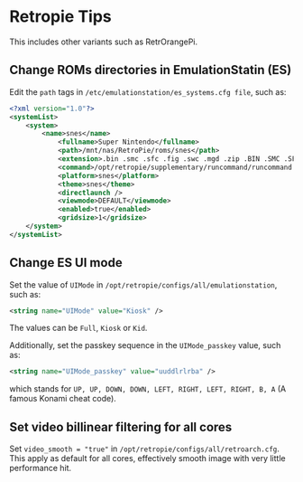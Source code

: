 # Retropie Tips

This includes other variants such as RetrOrangePi.

## Change ROMs directories in EmulationStatin (ES)

Edit the `path` tags in `/etc/emulationstation/es_systems.cfg file`, such as:

```xml
<?xml version="1.0"?>
<systemList>
	<system>
		<name>snes</name>
			<fullname>Super Nintendo</fullname>
			<path>/mnt/nas/RetroPie/roms/snes</path>
			<extension>.bin .smc .sfc .fig .swc .mgd .zip .BIN .SMC .SFC .FIG .SWC .MGD .ZIP</extension>
			<command>/opt/retropie/supplementary/runcommand/runcommand.sh 0 _SYS_ snes %ROM%</command>
			<platform>snes</platform>
			<theme>snes</theme>
			<directlaunch />
			<viewmode>DEFAULT</viewmode>
			<enabled>true</enabled>
			<gridsize>1</gridsize>
	</system>
</systemList>
```

## Change ES UI mode

Set the value of `UIMode` in `/opt/retropie/configs/all/emulationstation`, such as:

```xml
<string name="UIMode" value="Kiosk" />
```

The values can be `Full`, `Kiosk` or `Kid`.

Additionally, set the passkey sequence in the `UIMode_passkey` value, such as:

```xml
<string name="UIMode_passkey" value="uuddlrlrba" />
```

which stands for `UP, UP, DOWN, DOWN, LEFT, RIGHT, LEFT, RIGHT, B, A` (A famous Konami cheat code).

## Set video billinear filtering for all cores

Set `video_smooth = "true"` in `/opt/retropie/configs/all/retroarch.cfg`. This apply as default for all cores, effectively smooth image with very little performance hit.
